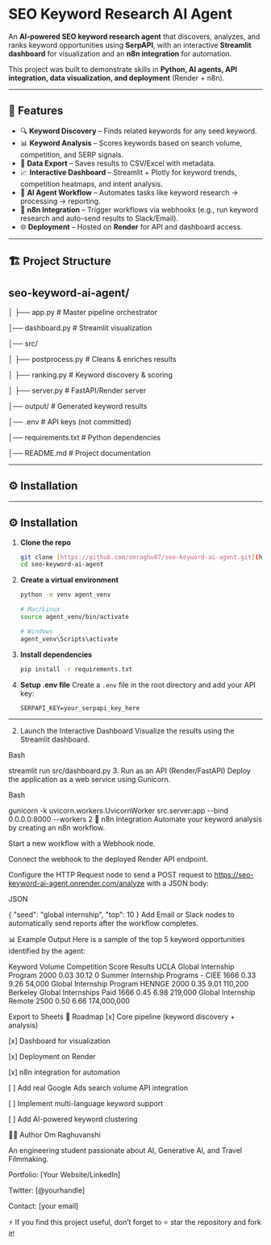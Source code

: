 # SEO Keyword Research AI Agent  

An **AI-powered SEO keyword research agent** that discovers, analyzes, and ranks keyword opportunities using **SerpAPI**, with an interactive **Streamlit dashboard** for visualization and an **n8n integration** for automation.  

This project was built to demonstrate skills in **Python, AI agents, API integration, data visualization, and deployment** (Render + n8n).  

---

## 🚀 Features  

- 🔍 **Keyword Discovery** – Finds related keywords for any seed keyword.  
- 📊 **Keyword Analysis** – Scores keywords based on search volume, competition, and SERP signals.  
- 📂 **Data Export** – Saves results to CSV/Excel with metadata.  
- 📈 **Interactive Dashboard** – Streamlit + Plotly for keyword trends, competition heatmaps, and intent analysis.  
- 🤖 **AI Agent Workflow** – Automates tasks like keyword research → processing → reporting.  
- 🔗 **n8n Integration** – Trigger workflows via webhooks (e.g., run keyword research and auto-send results to Slack/Email).  
- 🌐 **Deployment** – Hosted on **Render** for API and dashboard access.  

---

## 🏗️ Project Structure  

## seo-keyword-ai-agent/
│
├── app.py # Master pipeline orchestrator

│──  dashboard.py # Streamlit visualization

│── src/

│ ├── postprocess.py # Cleans & enriches results

│ ├── ranking.py # Keyword discovery & scoring

│ ├── server.py # FastAPI/Render server

│── output/ # Generated keyword results

│── .env # API keys (not committed)

│── requirements.txt # Python dependencies

│── README.md # Project documentation



---

## ⚙️ Installation  

---

## ⚙️ Installation

1.  **Clone the repo**
    ```bash
    git clone [https://github.com/omraghu07/seo-keyword-ai-agent.git](https://github.comomraghu07/seo-keyword-ai-agent.git)
    cd seo-keyword-ai-agent
    ```

2.  **Create a virtual environment**
    ```bash
    python -m venv agent_venv
    
    # Mac/Linux
    source agent_venv/bin/activate
    
    # Windows
    agent_venv\Scripts\activate
    ```

3.  **Install dependencies**
    ```bash
    pip install -r requirements.txt
    ```

4.  **Setup .env file**
    Create a `.env` file in the root directory and add your API key:
    ```
    SERPAPI_KEY=your_serpapi_key_here
    ```

---

 2. Launch the Interactive Dashboard
Visualize the results using the Streamlit dashboard.

Bash

streamlit run src/dashboard.py
3. Run as an API (Render/FastAPI)
Deploy the application as a web service using Gunicorn.

Bash

gunicorn -k uvicorn.workers.UvicornWorker src.server:app --bind 0.0.0.0:8000 --workers 2
🔗 n8n Integration
Automate your keyword analysis by creating an n8n workflow.

Start a new workflow with a Webhook node.

Connect the webhook to the deployed Render API endpoint.

Configure the HTTP Request node to send a POST request to https://seo-keyword-ai-agent.onrender.com/analyze with a JSON body:

JSON

{
  "seed": "global internship",
  "top": 10
}
Add Email or Slack nodes to automatically send reports after the workflow completes.

📊 Example Output
Here is a sample of the top 5 keyword opportunities identified by the agent:

Keyword	Volume	Competition	Score	Results
UCLA Global Internship Program	2000	0.03	30.12	0
Summer Internship Programs - CIEE	1666	0.33	9.26	54,000
Global Internship Program HENNGE	2000	0.35	9.01	110,200
Berkeley Global Internships Paid	1666	0.45	6.98	219,000
Global Internship Remote	2500	0.50	6.66	174,000,000

Export to Sheets
📌 Roadmap
[x] Core pipeline (keyword discovery + analysis)

[x] Dashboard for visualization

[x] Deployment on Render

[x] n8n integration for automation

[ ] Add real Google Ads search volume API integration

[ ] Implement multi-language keyword support

[ ] Add AI-powered keyword clustering

👨‍💻 Author
Om Raghuvanshi

An engineering student passionate about AI, Generative AI, and Travel Filmmaking.

Portfolio: [Your Website/LinkedIn]

Twitter: [@yourhandle]

Contact: [your email]

⚡ If you find this project useful, don’t forget to ⭐ star the repository and fork it!

